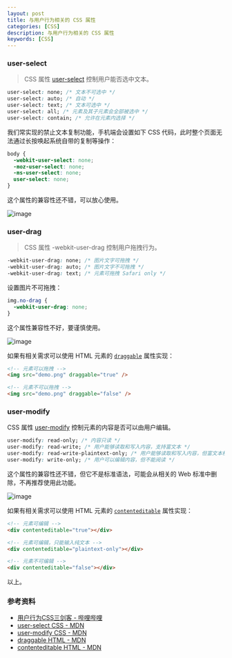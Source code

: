 ```yaml
---
layout: post
title: 与用户行为相关的 CSS 属性
categories: [CSS]
description: 与用户行为相关的 CSS 属性
keywords: [CSS]
---
```


### user-select

> CSS 属性 [user-select](https://developer.mozilla.org/zh-CN/docs/Web/CSS/user-select) 控制用户能否选中文本。

```css
user-select: none; /* 文本不可选中 */
user-select: auto; /* 自动 */
user-select: text; /* 文本可选中 */
user-select: all; /* 元素及其子元素会全部被选中 */
user-select: contain; /* 允许在元素内选择 */
```

我们常实现的禁止文本复制功能，手机端会设置如下 CSS 代码，此时整个页面无法通过长按唤起系统自带的复制等操作：

```css
body {
  -webkit-user-select: none;
  -moz-user-select: none;
  -ms-user-select: none;
  user-select: none;
}
```

这个属性的兼容性还不错，可以放心使用。

![image](https://fehub.net/images/posts/user-behavior-css-1.png)

### user-drag

> CSS 属性 -webkit-user-drag 控制用户拖拽行为。

```css
-webkit-user-drag: none; /* 图片文字可拖拽 */
-webkit-user-drag: auto; /* 图片文字不可拖拽 */
-webkit-user-drag: text; /* 元素可拖拽 Safari only */
```

设置图片不可拖拽：

```css
img.no-drag {
  -webkit-user-drag: none;
}
```

这个属性兼容性不好，要谨慎使用。

![image](https://fehub.net/images/posts/user-behavior-css-2.png)

如果有相关需求可以使用 HTML 元素的 [`draggable`](https://developer.mozilla.org/en-US/docs/Web/HTML/Global_attributes/draggable) 属性实现：

```html
<!-- 元素可以拖拽 -->
<img src="demo.png" draggable="true" />

<!-- 元素不可以拖拽 -->
<img src="demo.png" draggable="false" />
```

### user-modify

CSS 属性 [user-modify](https://developer.mozilla.org/en-US/docs/Web/CSS/user-modify) 控制元素的内容是否可以由用户编辑。

```css
user-modify: read-only; /* 内容只读 */
user-modify: read-write; /* 用户能够读取和写入内容，支持富文本 */
user-modify: read-write-plaintext-only; /* 用户能够读取和写入内容，但富文本格式将丢失 */
user-modify: write-only; /* 用户可以编辑内容，但不能阅读 */
```

这个属性的兼容性还不错，但它不是标准语法，可能会从相关的 Web 标准中删除，不再推荐使用此功能。

![image](https://fehub.net/images/posts/user-behavior-css-3.png)

如果有相关需求可以使用 HTML 元素的 [`contenteditable`](https://developer.mozilla.org/en-US/docs/Web/HTML/Global_attributes/contenteditable) 属性实现：

```html
<!-- 元素可编辑 -->
<div contenteditable="true"></div>

<!-- 元素可编辑，只能输入纯文本 -->
<div contenteditable="plaintext-only"></div>

<!-- 元素不可编辑 -->
<div contenteditable="false"></div>
```

以上。

### 参考资料

- [用户行为CSS三剑客 - 哔哩哔哩](https://b23.tv/C17dK3j)
- [user-select CSS - MDN](https://developer.mozilla.org/zh-CN/docs/Web/CSS/user-select)
- [user-modify CSS - MDN](https://developer.mozilla.org/en-US/docs/Web/CSS/user-modify)
- [draggable HTML - MDN](https://developer.mozilla.org/en-US/docs/Web/HTML/Global_attributes/draggable)
- [contenteditable HTML - MDN](https://developer.mozilla.org/en-US/docs/Web/HTML/Global_attributes/contenteditable)
